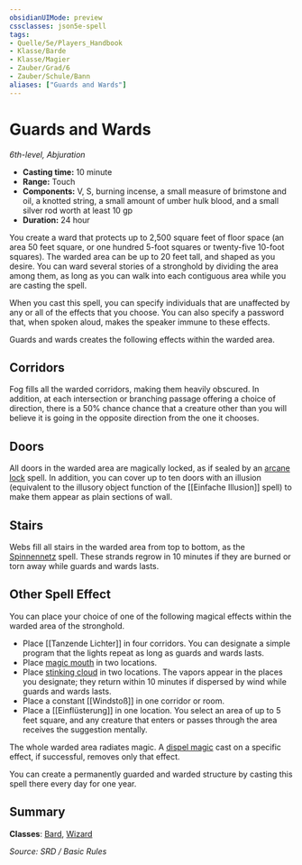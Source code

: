 ```yaml
---
obsidianUIMode: preview
cssclasses: json5e-spell
tags:
- Quelle/5e/Players_Handbook
- Klasse/Barde
- Klasse/Magier
- Zauber/Grad/6
- Zauber/Schule/Bann
aliases: ["Guards and Wards"]
---
```

# Guards and Wards
*6th-level, Abjuration*  

- **Casting time:** 10 minute
- **Range:** Touch
- **Components:** V, S, burning incense, a small measure of brimstone and oil, a knotted string, a small amount of umber hulk blood, and a small silver rod worth at least 10 gp
- **Duration:** 24 hour

You create a ward that protects up to 2,500 square feet of floor space (an area 50 feet square, or one hundred 5-foot squares or twenty-five 10-foot squares). The warded area can be up to 20 feet tall, and shaped as you desire. You can ward several stories of a stronghold by dividing the area among them, as long as you can walk into each contiguous area while you are casting the spell.

When you cast this spell, you can specify individuals that are unaffected by any or all of the effects that you choose. You can also specify a password that, when spoken aloud, makes the speaker immune to these effects.

Guards and wards creates the following effects within the warded area.

## Corridors

Fog fills all the warded corridors, making them heavily obscured. In addition, at each intersection or branching passage offering a choice of direction, there is a 50% chance chance that a creature other than you will believe it is going in the opposite direction from the one it chooses.

## Doors

All doors in the warded area are magically locked, as if sealed by an [arcane lock](Arkanes-Schloss.md) spell. In addition, you can cover up to ten doors with an illusion (equivalent to the illusory object function of the [[Einfache Illusion]] spell) to make them appear as plain sections of wall.

## Stairs

Webs fill all stairs in the warded area from top to bottom, as the [Spinnennetz](Spinnennetz.md) spell. These strands regrow in 10 minutes if they are burned or torn away while guards and wards lasts.

## Other Spell Effect

You can place your choice of one of the following magical effects within the warded area of the stronghold.

- Place [[Tanzende Lichter]] in four corridors. You can designate a simple program that the lights repeat as long as guards and wards lasts.  
- Place [magic mouth](Magischer-Mund.md) in two locations.  
- Place [stinking cloud](Stinkende-Wolke.md) in two locations. The vapors appear in the places you designate; they return within 10 minutes if dispersed by wind while guards and wards lasts.  
- Place a constant [[Windstoß]] in one corridor or room.  
- Place a [[Einflüsterung]] in one location. You select an area of up to 5 feet square, and any creature that enters or passes through the area receives the suggestion mentally.  

The whole warded area radiates magic. A [dispel magic](Magie-bannen.md) cast on a specific effect, if successful, removes only that effect.

You can create a permanently guarded and warded structure by casting this spell there every day for one year.

## Summary

**Classes**: [Bard](../Klassen/Barde.md), [Wizard](../Klassen/Magier.md)

*Source: SRD / Basic Rules*
